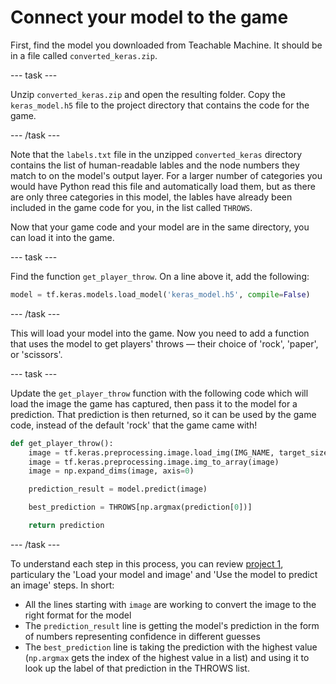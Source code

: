 # Connect your model to the game

First, find the model you downloaded from Teachable Machine. It should be in a file called `converted_keras.zip`.

--- task ---

Unzip `converted_keras.zip` and open the resulting folder. Copy the `keras_model.h5` file to the project directory that contains the code for the game.

--- /task ---

Note that the `labels.txt` file in the unzipped `converted_keras` directory contains the list of human-readable lables and the node numbers they match to on the model's output layer. For a larger number of categories you would have Python read this file and automatically load them, but as there are only three categories in this model, the lables have already been included in the game code for you, in the list called `THROWS`.

Now that your game code and your model are in the same directory, you can load it into the game.

--- task ---

Find the function `get_player_throw`. On a line above it, add the following:

```python
model = tf.keras.models.load_model('keras_model.h5', compile=False)
```

--- /task ---

This will load your model into the game. Now you need to add a function that uses the model to get players' throws — their choice of 'rock', 'paper', or 'scissors'.

--- task ---

Update the `get_player_throw` function with the following code which will load the image the game has captured, then pass it to the model for a prediction. That prediction is then returned, so it can be used by the game code, instead of the default 'rock' that the game came with!

```python
def get_player_throw():
    image = tf.keras.preprocessing.image.load_img(IMG_NAME, target_size=(IMAGE_SIZE, IMAGE_SIZE))
    image = tf.keras.preprocessing.image.img_to_array(image)
    image = np.expand_dims(image, axis=0)

    prediction_result = model.predict(image)

    best_prediction = THROWS[np.argmax(prediction[0])]

    return prediction
```

--- /task ---

To understand each step in this process, you can review [project 1](#), particulary the 'Load your model and image' and 'Use the model to predict an image' steps. In short: 

  * All the lines starting with `image` are working to convert the image to the right format for the model
  * The `prediction_result` line is getting the model's prediction in the form of numbers representing confidence in different guesses
  * The `best_prediction` line is taking the prediction with the highest value (`np.argmax` gets the index of the highest value in a list) and using it to look up the label of that prediction in the THROWS list.